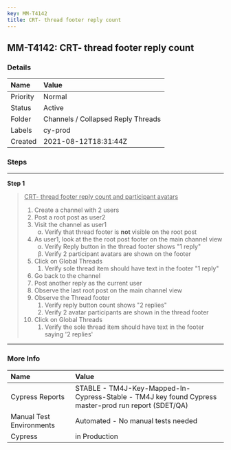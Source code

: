 ```yaml
---
key: MM-T4142
title: CRT- thread footer reply count
---
```


## MM-T4142: CRT- thread footer reply count

### Details

| Name     | Value                              |
| :------- | :--------------------------------- |
| Priority | Normal                             |
| Status   | Active                             |
| Folder   | Channels / Collapsed Reply Threads |
| Labels   | cy-prod                            |
| Created  | 2021-08-12T18:31:44Z               |

### Steps

<hr/>

**Step 1**

> <article><u>CRT- thread footer reply count and participant avatars</u><ol><li>Create a channel with 2 users</li><li>Post a root post as user2</li><li>Visit the channel as user1<ol style="list-style-type:lower-greek"><li>Verify that thread footer is <strong>not </strong>visible on the root post</li></ol></li><li>As user1, look at the the root post footer on the main channel view<ol style="list-style-type:lower-greek"><li>Verify Reply button in the thread footer shows "1 reply"</li><li>Verify 2 participant avatars are shown on the footer</li></ol></li><li>Click on Global Threads<ol><li>Verify sole thread item should have text in the footer "1 reply"</li></ol></li><li>Go back to the channel</li><li>Post another reply as the current user</li><li>Observe the last root post on the main channel view</li><li>Observe the Thread footer<ol><li>Verify reply button count shows "2 replies"</li><li>Verify 2 avatar participants are shown in the thread footer</li></ol></li><li>Click on Global Threads<ol><li>Verify the sole thread item should have text in the footer saying '2 replies'</li></ol></li></ol></article>

<hr/>

### More Info

| Name                     | Value                                                                                                |
| :----------------------- | :--------------------------------------------------------------------------------------------------- |
| Cypress Reports          | STABLE - TM4J-Key-Mapped-In-Cypress-Stable - TM4J key found Cypress master-prod run report (SDET/QA) |
| Manual Test Environments | Automated - No manual tests needed                                                                   |
| Cypress                  | in Production                                                                                        |
